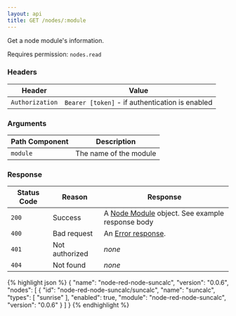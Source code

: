 ```yaml
---
layout: api
title: GET /nodes/:module
---
```


Get a node module's information.

Requires permission: <code>nodes.read</code>

### Headers

Header          | Value
----------------|-------
`Authorization` | `Bearer [token]` - if authentication is enabled

### Arguments

Path Component | Description
---------------|------------
`module`       | The name of the module

### Response

Status Code | Reason         | Response
------------|----------------|------------
`200`       | Success        | A [Node Module](/docs/api/admin/types#node-module) object. See example response body
`400`       | Bad request    | An [Error response](/docs/api/admin/errors).
`401`       | Not authorized | _none_
`404`       | Not found      | _none_


{% highlight json %}
{
  "name": "node-red-node-suncalc",
  "version": "0.0.6",
  "nodes": [
    {
      "id": "node-red-node-suncalc/suncalc",
      "name": "suncalc",
      "types": [
        "sunrise"
      ],
      "enabled": true,
      "module": "node-red-node-suncalc",
      "version": "0.0.6"
    }
  ]
}
{% endhighlight %}

